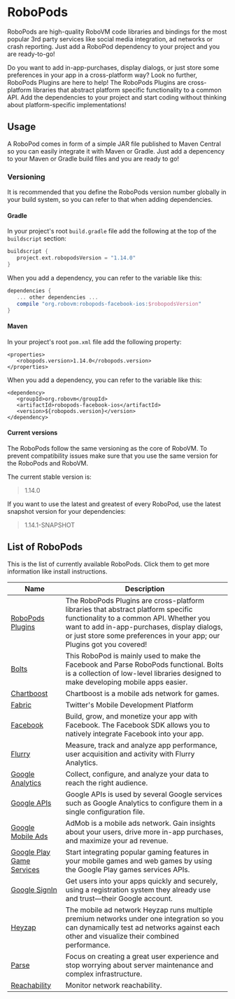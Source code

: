 # RoboPods

RoboPods are high-quality RoboVM code libraries and bindings for the most popular 3rd party services 
like social media integration, ad networks or crash reporting. Just add a RoboPod dependency to your 
project and you are ready-to-go!

Do you want to add in-app-purchases, display dialogs, or just store some preferences in your app in a cross-platform way? 
Look no further, RoboPods Plugins are here to help!
The RoboPods Plugins are cross-platform libraries that abstract platform specific functionality to a common API.
Add the dependencies to your project and start coding without thinking about platform-specific implementations!

## Usage

A RoboPod comes in form of a simple JAR file published to Maven Central so you can easily 
integrate it with Maven or Gradle.
Just add a depencency to your Maven or Gradle build files and you are ready to go!

### Versioning

It is recommended that you define the RoboPods version number globally in your build system, 
so you can refer to that when adding dependencies.

#### Gradle

In your project's root `build.gradle` file add the following at the top of the `buildscript` section:

```gradle
buildscript {
   project.ext.robopodsVersion = "1.14.0"
}
```

When you add a dependency, you can refer to the variable like this:

```gradle
dependencies {
   ... other dependencies ...
   compile "org.robovm:robopods-facebook-ios:$robopodsVersion"
}
```

#### Maven

In your project's root `pom.xml` file add the following property:

```maven
<properties>
   <robopods.version>1.14.0</robopods.version>
</properties>
```

When you add a dependency, you can refer to the variable like this:

```maven
<dependency>
   <groupId>org.robovm</groupId>
   <artifactId>robopods-facebook-ios</artifactId>
   <version>${robopods.version}</version>
</dependency>
```

#### Current versions

The RoboPods follow the same versioning as the core of RoboVM. 
To prevent compatibility issues make sure that you use the same version for the RoboPods and RoboVM.

The current stable version is:

> 1.14.0

If you want to use the latest and greatest of every RoboPod, use the latest snapshot version for your dependencies:

> 1.14.1-SNAPSHOT


## List of RoboPods

This is the list of currently available RoboPods. Click them to get more information like install instructions.

| Name                                          | Description                                                                       |
|-----------------------------------------------|-----------------------------------------------------------------------------------|
| [RoboPods Plugins](plugins/)                  | The RoboPods Plugins are cross-platform libraries that abstract platform specific functionality to a common API. Whether you want to add in-app-purchases, display dialogs, or just store some preferences in your app; our Plugins got you covered! |
| [Bolts](bolts/)                               | This RoboPod is mainly used to make the Facebook and Parse RoboPods functional. Bolts is a collection of low-level libraries designed to make developing mobile apps easier. |
| [Chartboost](chartboost/)                     | Chartboost is a mobile ads network for games. |
| [Fabric](fabric/)                             | Twitter's Mobile Development Platform |
| [Facebook](facebook/)                         | Build, grow, and monetize your app with Facebook. The Facebook SDK allows you to natively integrate Facebook into your app. |
| [Flurry](flurry/)                             | Measure, track and analyze app performance, user acquisition and activity with Flurry Analytics. |
| [Google Analytics](google-analytics/)         | Collect, configure, and analyze your data to reach the right audience. |
| [Google APIs](google-apis/)                   | Google APIs is used by several Google services such as Google Analytics to configure them in a single configuration file. |
| [Google Mobile Ads](google-mobile-ads/)       | AdMob is a mobile ads network. Gain insights about your users, drive more in-app purchases, and maximize your ad revenue. |
| [Google Play Game Services](google-play-games/)| Start integrating popular gaming features in your mobile games and web games by using the Google Play games services APIs. |
| [Google SignIn](google-signin/)               | Get users into your apps quickly and securely, using a registration system they already use and trust—their Google account. |
| [Heyzap](heyzap/)                             | The mobile ad network Heyzap runs multiple premium networks under one integration so you can dynamically test ad networks against each other and visualize their combined performance. |
| [Parse](parse/)                               | Focus on creating a great user experience and stop worrying about server maintenance and complex infrastructure. |
| [Reachability](reachability/)                 | Monitor network reachability. |